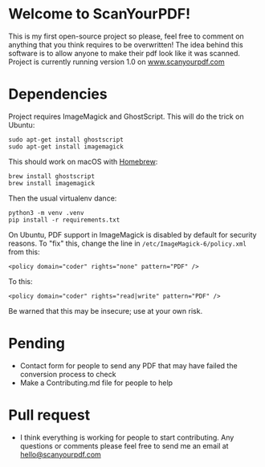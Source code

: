 # Welcome to ScanYourPDF!

This is my first open-source project so please, feel free to comment on anything that you think requires to be overwritten! The idea behind this software is to allow anyone to make their pdf look like it was scanned. Project is currently running version 1.0 on www.scanyourpdf.com



# Dependencies

Project requires ImageMagick and GhostScript. This will do the trick on Ubuntu:

```
sudo apt-get install ghostscript
sudo apt-get install imagemagick
```

This should work on macOS with [Homebrew](https://brew.sh/):

```
brew install ghostscript
brew install imagemagick
```

Then the usual virtualenv dance:

```
python3 -m venv .venv
pip install -r requirements.txt
```

On Ubuntu, PDF support in ImageMagick is disabled by default for security reasons. To "fix" this, change the line in `/etc/ImageMagick-6/policy.xml` from this:

```<policy domain="coder" rights="none" pattern="PDF" />```

To this:

```<policy domain="coder" rights="read|write" pattern="PDF" />```

Be warned that this may be insecure; use at your own risk.

# Pending
- Contact form for people to send any PDF that may have failed the conversion process to check
- Make a Contributing.md file for people to help

# Pull request
- I think everything is working for people to start contributing. Any questions or comments please feel free to send me an email at hello@scanyourpdf.com
